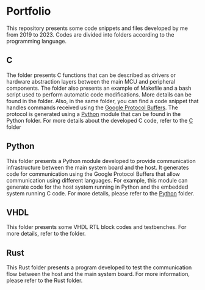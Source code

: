 # Portfolio
This repository presents some code snippets and files developed by me from 2019 to 2023. Codes are divided into folders according to the programming language.

## C 
The folder presents C functions that can be described as drivers or hardware abstraction layers between the main MCU and peripheral components. The folder also presents an example of Makefile and a bash script used to perform automatic code modifications. More details can be found in the folder. Also, in the same folder, you can find a code snippet that handles commands received using the [Google Protocol Buffers](https://protobuf.dev/). The protocol is generated using a [Python](Python) module that can be found in the Python folder. For more details about the developed C code, refer to the [C](C) folder

## Python 
This folder presents a Python module developed to provide communication infrastructure between the main system board and the host. It generates code for communication using the Google Protocol Buffers that allow communication using different languages. For example, this module can generate code for the host system running in Python and the embedded system running C code. For more details, please refer to the [Python](Python) folder.

## VHDL
This folder presents some VHDL RTL block codes and testbenches. For more details, refer to the folder.

## Rust
This Rust folder presents a program developed to test the communication flow between the host and the main system board. For more information, please refer to the Rust folder.
